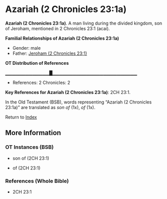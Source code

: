 # Azariah (2 Chronicles 23:1a)
**Azariah (2 Chronicles 23:1a)**. 
A man living during the divided kingdom, son of Jeroham, mentioned in 2 Chronicles 23:1 (acai). 




**Familial Relationships of Azariah (2 Chronicles 23:1a)**


* Gender: male
* Father: [Jeroham (2 Chronicles 23:1)](Jeroham.7.md)


**OT Distribution of References**

▁▁▁▁▁▁▁▁▁▁▁▁▁█▁▁▁▁▁▁▁▁▁▁▁▁▁▁▁▁▁▁▁▁▁▁▁▁▁
* References: 2 Chronicles: 2



**Key References for Azariah (2 Chronicles 23:1a)**: 
2CH 23:1. 


In the Old Testament (BSB), words representing “Azariah (2 Chronicles 23:1a)” are translated as 
*son of* (1x), *of* (1x). 




Return to [Index](00-Index.md)

## More Information

### OT Instances (BSB)

* son of (2CH 23:1)

* of (2CH 23:1)



### References (Whole Bible)

* 2CH 23:1



